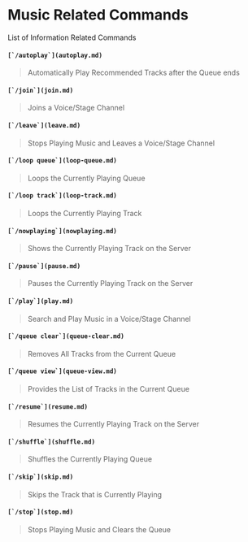 # Music Related Commands

List of Information Related Commands

#### ``[`/autoplay`](autoplay.md)``

> Automatically Play Recommended Tracks after the Queue ends

#### ``[`/join`](join.md)``

> Joins a Voice/Stage Channel

#### ``[`/leave`](leave.md)``

> Stops Playing Music and Leaves a Voice/Stage Channel

#### ``[`/loop queue`](loop-queue.md)``

> Loops the Currently Playing Queue

#### ``[`/loop track`](loop-track.md)``

> Loops the Currently Playing Track

#### ``[`/nowplaying`](nowplaying.md)``

> Shows the Currently Playing Track on the Server

#### ``[`/pause`](pause.md)``

> Pauses the Currently Playing Track on the Server

#### ``[`/play`](play.md)``

> Search and Play Music in a Voice/Stage Channel

#### ``[`/queue clear`](queue-clear.md)``

> Removes All Tracks from the Current Queue

#### ``[`/queue view`](queue-view.md)``

> Provides the List of Tracks in the Current Queue

#### ``[`/resume`](resume.md)``

> Resumes the Currently Playing Track on the Server

#### ``[`/shuffle`](shuffle.md)``

> Shuffles the Currently Playing Queue

#### ``[`/skip`](skip.md)``

> Skips the Track that is Currently Playing

#### ``[`/stop`](stop.md)``

> Stops Playing Music and Clears the Queue
